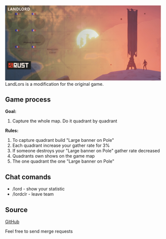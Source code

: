 ![image](https://github.com/bravoavo/LandLord/blob/main/rust-landlord.png?raw=true)
LandLors is a modification for the original game. 


## Game process
**Goal:**
1. Capture the whole map. Do it quadrant by quadrant

**Rules:**
1. To capture quadrant build "Large banner on Pole"
2. Each quadrant increase your gather rate for 3%
3. If someone destroys your "Large banner on Pole" gather rate decreased
4. Quadrants own shows on the game map
5. The one quadrant the one "Large banner on Pole"

## Chat comands
* /lord - show your statistic
* /lordclr - leave team

## Source
[GitHub](https://github.com/bravoavo/LandLord) 

Feel free to send merge requests